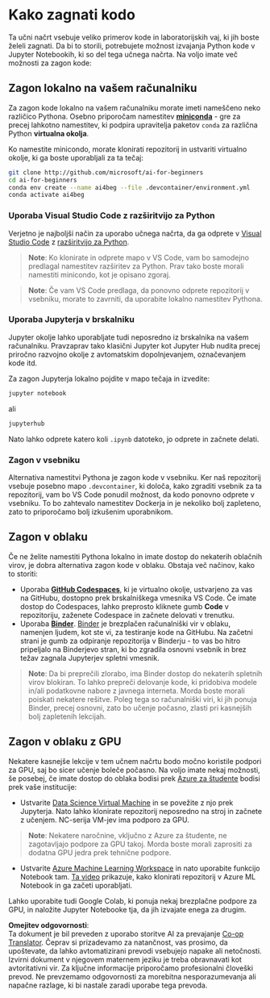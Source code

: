 <!--
CO_OP_TRANSLATOR_METADATA:
{
  "original_hash": "7df19702b8d2d3f7c4238c51bec2c8fc",
  "translation_date": "2025-08-26T00:37:25+00:00",
  "source_file": "lessons/0-course-setup/how-to-run.md",
  "language_code": "sl"
}
-->
# Kako zagnati kodo

Ta učni načrt vsebuje veliko primerov kode in laboratorijskih vaj, ki jih boste želeli zagnati. Da bi to storili, potrebujete možnost izvajanja Python kode v Jupyter Notebookih, ki so del tega učnega načrta. Na voljo imate več možnosti za zagon kode:

## Zagon lokalno na vašem računalniku

Za zagon kode lokalno na vašem računalniku morate imeti nameščeno neko različico Pythona. Osebno priporočam namestitev **[miniconda](https://conda.io/en/latest/miniconda.html)** - gre za precej lahkotno namestitev, ki podpira upravitelja paketov `conda` za različna Python **virtualna okolja**.

Ko namestite minicondo, morate klonirati repozitorij in ustvariti virtualno okolje, ki ga boste uporabljali za ta tečaj:

```bash
git clone http://github.com/microsoft/ai-for-beginners
cd ai-for-beginners
conda env create --name ai4beg --file .devcontainer/environment.yml
conda activate ai4beg
```

### Uporaba Visual Studio Code z razširitvijo za Python

Verjetno je najboljši način za uporabo učnega načrta, da ga odprete v [Visual Studio Code](http://code.visualstudio.com/?WT.mc_id=academic-77998-cacaste) z [razširitvijo za Python](https://marketplace.visualstudio.com/items?itemName=ms-python.python&WT.mc_id=academic-77998-cacaste).

> **Note**: Ko klonirate in odprete mapo v VS Code, vam bo samodejno predlagal namestitev razširitev za Python. Prav tako boste morali namestiti minicondo, kot je opisano zgoraj.

> **Note**: Če vam VS Code predlaga, da ponovno odprete repozitorij v vsebniku, morate to zavrniti, da uporabite lokalno namestitev Pythona.

### Uporaba Jupyterja v brskalniku

Jupyter okolje lahko uporabljate tudi neposredno iz brskalnika na vašem računalniku. Pravzaprav tako klasični Jupyter kot Jupyter Hub nudita precej priročno razvojno okolje z avtomatskim dopolnjevanjem, označevanjem kode itd.

Za zagon Jupyterja lokalno pojdite v mapo tečaja in izvedite:

```bash
jupyter notebook
```
ali
```bash
jupyterhub
```
Nato lahko odprete katero koli `.ipynb` datoteko, jo odprete in začnete delati.

### Zagon v vsebniku

Alternativa namestitvi Pythona je zagon kode v vsebniku. Ker naš repozitorij vsebuje posebno mapo `.devcontainer`, ki določa, kako zgraditi vsebnik za ta repozitorij, vam bo VS Code ponudil možnost, da kodo ponovno odprete v vsebniku. To bo zahtevalo namestitev Dockerja in je nekoliko bolj zapleteno, zato to priporočamo bolj izkušenim uporabnikom.

## Zagon v oblaku

Če ne želite namestiti Pythona lokalno in imate dostop do nekaterih oblačnih virov, je dobra alternativa zagon kode v oblaku. Obstaja več načinov, kako to storiti:

* Uporaba **[GitHub Codespaces](https://github.com/features/codespaces)**, ki je virtualno okolje, ustvarjeno za vas na GitHubu, dostopno prek brskalniškega vmesnika VS Code. Če imate dostop do Codespaces, lahko preprosto kliknete gumb **Code** v repozitoriju, zaženete Codespace in začnete delovati v trenutku.
* Uporaba **[Binder](https://mybinder.org/v2/gh/microsoft/ai-for-beginners/HEAD)**. [Binder](https://mybinder.org) je brezplačen računalniški vir v oblaku, namenjen ljudem, kot ste vi, za testiranje kode na GitHubu. Na začetni strani je gumb za odpiranje repozitorija v Binderju - to vas bo hitro pripeljalo na Binderjevo stran, ki bo zgradila osnovni vsebnik in brez težav zagnala Jupyterjev spletni vmesnik.

> **Note**: Da bi preprečili zlorabo, ima Binder dostop do nekaterih spletnih virov blokiran. To lahko prepreči delovanje kode, ki pridobiva modele in/ali podatkovne nabore z javnega interneta. Morda boste morali poiskati nekatere rešitve. Poleg tega so računalniški viri, ki jih ponuja Binder, precej osnovni, zato bo učenje počasno, zlasti pri kasnejših bolj zapletenih lekcijah.

## Zagon v oblaku z GPU

Nekatere kasnejše lekcije v tem učnem načrtu bodo močno koristile podpori za GPU, saj bo sicer učenje boleče počasno. Na voljo imate nekaj možnosti, še posebej, če imate dostop do oblaka bodisi prek [Azure za študente](https://azure.microsoft.com/free/students/?WT.mc_id=academic-77998-cacaste) bodisi prek vaše institucije:

* Ustvarite [Data Science Virtual Machine](https://docs.microsoft.com/learn/modules/intro-to-azure-data-science-virtual-machine/?WT.mc_id=academic-77998-cacaste) in se povežite z njo prek Jupyterja. Nato lahko klonirate repozitorij neposredno na stroj in začnete z učenjem. NC-serija VM-jev ima podporo za GPU.

> **Note**: Nekatere naročnine, vključno z Azure za študente, ne zagotavljajo podpore za GPU takoj. Morda boste morali zaprositi za dodatna GPU jedra prek tehnične podpore.

* Ustvarite [Azure Machine Learning Workspace](https://azure.microsoft.com/services/machine-learning/?WT.mc_id=academic-77998-cacaste) in nato uporabite funkcijo Notebook tam. [Ta video](https://azure-for-academics.github.io/quickstart/azureml-papers/) prikazuje, kako klonirati repozitorij v Azure ML Notebook in ga začeti uporabljati.

Lahko uporabite tudi Google Colab, ki ponuja nekaj brezplačne podpore za GPU, in naložite Jupyter Notebooke tja, da jih izvajate enega za drugim.

**Omejitev odgovornosti**:  
Ta dokument je bil preveden z uporabo storitve AI za prevajanje [Co-op Translator](https://github.com/Azure/co-op-translator). Čeprav si prizadevamo za natančnost, vas prosimo, da upoštevate, da lahko avtomatizirani prevodi vsebujejo napake ali netočnosti. Izvirni dokument v njegovem maternem jeziku je treba obravnavati kot avtoritativni vir. Za ključne informacije priporočamo profesionalni človeški prevod. Ne prevzemamo odgovornosti za morebitna nesporazumevanja ali napačne razlage, ki bi nastale zaradi uporabe tega prevoda.